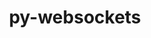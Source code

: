 ---
title: "py-websockets"
layout: cache
categories: [package, develop]
meta: {"versions": ["10.4"], "compilers": ["apple-clang@=15.0.0", "gcc@=11.3.0"], "oss": ["ubuntu22.04", "ventura"], "platforms": ["darwin", "linux"], "targets": ["aarch64", "x86_64_v3"], "stacks": ["ml-darwin-aarch64-mps", "ml-linux-x86_64-cpu", "ml-linux-x86_64-cuda", "root"], "num_specs": 7, "num_specs_by_stack": {"root": 7, "ml-darwin-aarch64-mps": 1, "ml-linux-x86_64-cpu": 6, "ml-linux-x86_64-cuda": 6}}
spec_details: [{"hash": "z54eie6up37nipei32q7z6ylrqli5wgz", "compiler": "apple-clang@=15.0.0", "versions": ["10.4"], "os": "ventura", "platform": "darwin", "target": "aarch64", "variants": ["build_system=python_pip"], "stacks": ["root", "ml-darwin-aarch64-mps"], "size": "-", "tarball": "https://binaries.spack.io/develop/build_cache/darwin-ventura-aarch64/apple-clang-15.0.0/py-websockets-10.4/darwin-ventura-aarch64-apple-clang-15.0.0-py-websockets-10.4-z54eie6up37nipei32q7z6ylrqli5wgz.spack"}, {"hash": "kkpdefiovzxnjqq3getfdr5mpwrbs6xx", "compiler": "gcc@=11.3.0", "versions": ["10.4"], "os": "ubuntu22.04", "platform": "linux", "target": "x86_64_v3", "variants": ["build_system=python_pip"], "stacks": ["root", "ml-linux-x86_64-cpu", "ml-linux-x86_64-cuda"], "size": "-", "tarball": "https://binaries.spack.io/develop/build_cache/linux-ubuntu22.04-x86_64_v3/gcc-11.3.0/py-websockets-10.4/linux-ubuntu22.04-x86_64_v3-gcc-11.3.0-py-websockets-10.4-kkpdefiovzxnjqq3getfdr5mpwrbs6xx.spack"}, {"hash": "hnszqlzevghm4q6iz3awziznn6zy75ho", "compiler": "gcc@=11.3.0", "versions": ["10.4"], "os": "ubuntu22.04", "platform": "linux", "target": "x86_64_v3", "variants": ["build_system=python_pip"], "stacks": ["root", "ml-linux-x86_64-cpu", "ml-linux-x86_64-cuda"], "size": "-", "tarball": "https://binaries.spack.io/develop/build_cache/linux-ubuntu22.04-x86_64_v3/gcc-11.3.0/py-websockets-10.4/linux-ubuntu22.04-x86_64_v3-gcc-11.3.0-py-websockets-10.4-hnszqlzevghm4q6iz3awziznn6zy75ho.spack"}, {"hash": "5dwlopc3mgiqq2vtungxxgxa7m4asss4", "compiler": "gcc@=11.3.0", "versions": ["10.4"], "os": "ubuntu22.04", "platform": "linux", "target": "x86_64_v3", "variants": ["build_system=python_pip"], "stacks": ["root", "ml-linux-x86_64-cpu", "ml-linux-x86_64-cuda"], "size": "-", "tarball": "https://binaries.spack.io/develop/build_cache/linux-ubuntu22.04-x86_64_v3/gcc-11.3.0/py-websockets-10.4/linux-ubuntu22.04-x86_64_v3-gcc-11.3.0-py-websockets-10.4-5dwlopc3mgiqq2vtungxxgxa7m4asss4.spack"}, {"hash": "bxdmi4yeatltd5pxoq37kh7go3jscemg", "compiler": "gcc@=11.3.0", "versions": ["10.4"], "os": "ubuntu22.04", "platform": "linux", "target": "x86_64_v3", "variants": ["build_system=python_pip"], "stacks": ["root", "ml-linux-x86_64-cpu", "ml-linux-x86_64-cuda"], "size": "-", "tarball": "https://binaries.spack.io/develop/build_cache/linux-ubuntu22.04-x86_64_v3/gcc-11.3.0/py-websockets-10.4/linux-ubuntu22.04-x86_64_v3-gcc-11.3.0-py-websockets-10.4-bxdmi4yeatltd5pxoq37kh7go3jscemg.spack"}, {"hash": "s7oav7ged633aveq3eirlxocsdcq4nci", "compiler": "gcc@=11.3.0", "versions": ["10.4"], "os": "ubuntu22.04", "platform": "linux", "target": "x86_64_v3", "variants": ["build_system=python_pip"], "stacks": ["root", "ml-linux-x86_64-cpu", "ml-linux-x86_64-cuda"], "size": "-", "tarball": "https://binaries.spack.io/develop/build_cache/linux-ubuntu22.04-x86_64_v3/gcc-11.3.0/py-websockets-10.4/linux-ubuntu22.04-x86_64_v3-gcc-11.3.0-py-websockets-10.4-s7oav7ged633aveq3eirlxocsdcq4nci.spack"}, {"hash": "mpm4uemr3wb37pnseh25eo6wjzadchz4", "compiler": "gcc@=11.3.0", "versions": ["10.4"], "os": "ubuntu22.04", "platform": "linux", "target": "x86_64_v3", "variants": ["build_system=python_pip"], "stacks": ["root", "ml-linux-x86_64-cpu", "ml-linux-x86_64-cuda"], "size": "-", "tarball": "https://binaries.spack.io/develop/build_cache/linux-ubuntu22.04-x86_64_v3/gcc-11.3.0/py-websockets-10.4/linux-ubuntu22.04-x86_64_v3-gcc-11.3.0-py-websockets-10.4-mpm4uemr3wb37pnseh25eo6wjzadchz4.spack"}]
---